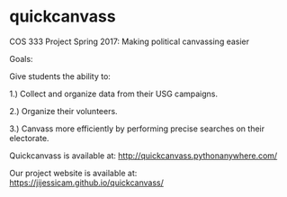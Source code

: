 # quickcanvass
COS 333 Project
Spring 2017: Making political canvassing easier

Goals:

Give students the ability to:

1.) Collect and organize data from their USG campaigns.

2.) Organize their volunteers.

3.) Canvass more efficiently by performing precise searches on their electorate.


Quickcanvass is available at: http://quickcanvass.pythonanywhere.com/

Our project website is available at: https://jijessicam.github.io/quickcanvass/